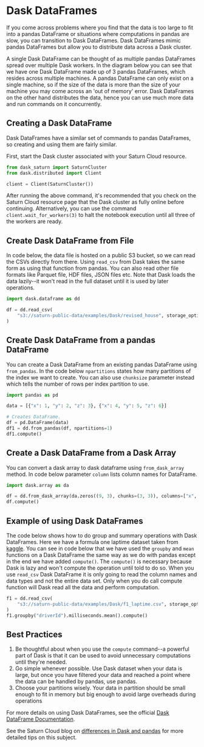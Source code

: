 # Dask DataFrames
If you come across problems where you find that the data is too large to fit into a pandas DataFrame or situations where computations in pandas are slow, you can transition to Dask DataFrames. Dask DataFrames mimic pandas DataFrames but allow you to distribute data across a Dask cluster.

A single Dask DataFrame can be thought of as multiple pandas DataFrames spread over multiple Dask workers. In the diagram below you can see that we have one Dask DataFrame made up of 3 pandas DataFrames, which resides across multiple machines. A pandas DataFrame can only exist on a single machine, so if the size of the data is more than the size of your machine you may come across an 'out of memory' error. Dask DataFrames on the other hand distributes the data, hence you can use much more data and run commands on it concurrently.



## Creating a Dask DataFrame

Dask DataFrames have a similar set of commands to pandas DataFrames, so creating and using them are fairly similar.

First, start the Dask cluster associated with your Saturn Cloud resource.


```python
from dask_saturn import SaturnCluster
from dask.distributed import Client

client = Client(SaturnCluster())
```

After running the above command, it's recommended that you check on the Saturn Cloud resource page that the Dask cluster as fully online before continuing. Alternatively, you can use the command `client.wait_for_workers(3)` to halt the notebook execution until all three of the workers are ready.

## Create Dask DataFrame from File

In code below, the data file is hosted on a public S3 bucket, so we can read the CSVs directly from there. Using `read_csv` from Dask takes the same form as using that function from pandas. You can also read other file formats like Parquet file, HDF files, JSON files etc. Note that Dask loads the data lazily--it won't read in the full dataset until it is used by later operations.


```python
import dask.dataframe as dd

df = dd.read_csv(
    "s3://saturn-public-data/examples/Dask/revised_house", storage_options={"anon": True}
)
```

## Create Dask DataFrame from a pandas DataFrame

You can create a Dask DataFrame from an existing pandas DataFrame using `from_pandas`. In the code below `npartitions` states how many partitions of the index we want to create. You can also use `chunksize` parameter instead which tells the number of rows per index partition to use.


```python
import pandas as pd

data = [{"x": 1, "y": 2, "z": 3}, {"x": 4, "y": 5, "z": 6}]

# Creates DataFrame.
df = pd.DataFrame(data)
df1 = dd.from_pandas(df, npartitions=1)
df1.compute()
```

## Create a Dask DataFrame from a Dask Array

You can convert a dask array to dask dataframe using `from_dask_array` method. In code below parameter `column` lists column names for DataFrame.


```python
import dask.array as da

df = dd.from_dask_array(da.zeros((9, 3), chunks=(3, 3)), columns=["x", "y", "z"])
df.compute()
```

## Example of using Dask DataFrames

The code below shows how to do group and summary operations with Dask DataFrames. Here we have a formula one laptime dataset taken from [kaggle](https://www.kaggle.com/rohanrao/formula-1-world-championship-1950-2020?select=lap_times.csv). You can see in code below that we have used the `groupby` and `mean` functions on a Dask DataFrame the same way as we do with pandas except in the end we have added `compute()`. The `compute()` is necessary because Dask is lazy and won't compute the operation until told to do so. When you use `read_csv` Dask DataFrame it is only going to read the column names and data types and not the entire data set. Only when you do call compute function will Dask read all the data and perform computation.  


```python
f1 = dd.read_csv(
    "s3://saturn-public-data/examples/Dask/f1_laptime.csv", storage_options={"anon": True}
)
f1.groupby("driverId").milliseconds.mean().compute()
```

## Best Practices 

1. Be thoughtful about when you use the `compute` command--a powerful part of Dask is that it can be used to avoid unnecessary computations until they're needed.
2. Go simple whenever possible. Use Dask dataset when your data is large, but once you have filtered your data and reached a point where the data can be handled by pandas, use pandas.
3. Choose your partitions wisely. Your data in partition should be small enough to fit in memory but big enough to avoid large overheads during operations

For more details on using Dask DataFrames, see the official [Dask DataFrame Documentation](https://docs.dask.org/en/stable/dataframe.html).

See the Saturn Cloud blog on [differences in Dask and pandas](https://saturncloud.io/blog/dask-is-not-pandas/) for more detailed tips on this subject.
